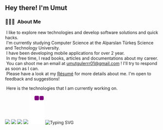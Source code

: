 
<h2>Hey there! I'm Umut</h2>

<!-- ## 👋 &nbsp;Hey there! I'm Umut -->

### 👨🏻‍💻 &nbsp;About Me

 &nbsp;I like to explore new technologies and develop software solutions and quick hacks.\
 &nbsp;I'm currently studying Computer Science at the Alparslan Türkeş Science and Technology University.\
 &nbsp;I have been developing mobile applications for over 2 year.\
 &nbsp;In my free time, I read books, articles and documentations about my career.\
 &nbsp;You can shoot me an email at umutgulerrr01@gmail.com ! I'll try to respond as soon as I can.\
 &nbsp;Please have a look at my [Résumé](http://umutlaguler.com) for more details about me. I'm open to feedback and suggestions!

&nbsp;Here is the technologies that I am currently working on.\
![](https://img.shields.io/badge/React-20232A?style=for-the-badge&logo=react&logoColor=61DAFB)
![](https://img.shields.io/badge/JavaScript-F7DF1E?style=for-the-badge&logo=javascript&logoColor=black)
![](https://img.shields.io/badge/HTML5-E34F26?style=for-the-badge&logo=html5&logoColor=white)
![](https://img.shields.io/badge/CSS3-1572B6?style=for-the-badge&logo=css3&logoColor=white)
![snake gif](https://github.com/AvidCoder101/AvidCoder101/blob/output/github-contribution-grid-snake.gif)
![Typing SVG](https://readme-typing-svg.herokuapp.com?font=Indie+Flower&color=47F763&size=30&lines=Currency+BMI+Calculator!)
